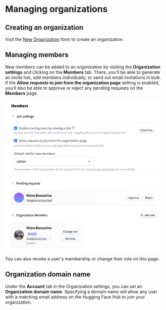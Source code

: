 # Managing organizations

## Creating an organization

Visit the [New Organization](https://hf.co/organizations/new) form to create an organization.

## Managing members

New members can be added to an organization by visiting the **Organization settings** and clicking on the **Members** tab. There, you'll be able to generate an invite link, add members individually, or send out email invitations in bulk. If the **Allow requests to join from the organization page** setting is enabled, you'll also be able to approve or reject any pending requests on the **Members** page.

![The "Members" panel for an Organization](/docs/assets/hub/organizations-members.png)

You can also revoke a user's membership or change their role on this page.

## Organization domain name

Under the **Account** tab in the Organization settings, you can set an **Organization domain name**. Specifying a domain name will allow any user with a matching email address on the Hugging Face Hub to join your organization.